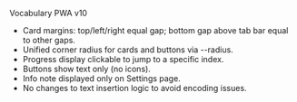 
Vocabulary PWA v10
- Card margins: top/left/right equal gap; bottom gap above tab bar equal to other gaps.
- Unified corner radius for cards and buttons via --radius.
- Progress display clickable to jump to a specific index.
- Buttons show text only (no icons).
- Info note displayed only on Settings page.
- No changes to text insertion logic to avoid encoding issues.    
 
